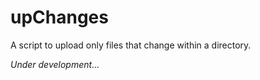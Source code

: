 ﻿# upChanges

A script to upload only files that change within a directory.

_Under development..._
